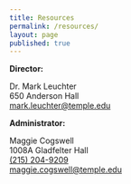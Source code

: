 ```yaml
---
title: Resources
permalink: /resources/
layout: page
published: true
---
```


**Director:**

Dr. Mark Leuchter<br/>
650 Anderson Hall<br/>
[mark.leuchter@temple.edu](mailto:mark.leuchter@temple.edu)<br/>

**Administrator:**

Maggie Cogswell<br/>
1008A Gladfelter Hall<br/>
[(215) 204-9209](tel:2152049209)<br/>
[maggie.cogswell@temple.edu](maggie.cogswell@temple.edu)<br/>
